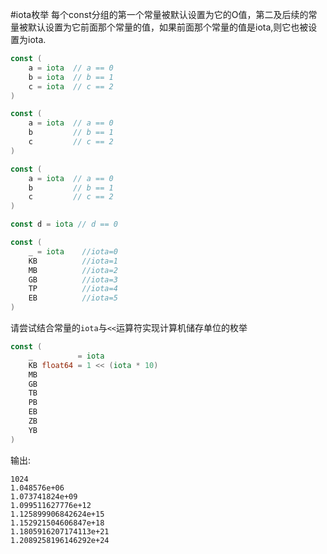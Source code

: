 #iota枚举
每个const分组的第一个常量被默认设置为它的O值，第二及后续的常量被默认设置为它前面那个常量的值，如果前面那个常量的值是iota,则它也被设置为iota.
```go
const (
    a = iota  // a == 0
    b = iota  // b == 1
    c = iota  // c == 2
)
```
```go
const (
    a = iota  // a == 0
    b         // b == 1
    c         // c == 2
)
```
```go
const (
    a = iota  // a == 0
    b         // b == 1
    c         // c == 2
)

const d = iota // d == 0
```
```go
const (
	_ = iota 	//iota=0
	KB 			//iota=1
	MB 			//iota=2
	GB 			//iota=3
	TP	 		//iota=4
	EB 			//iota=5
)
```
请尝试结合常量的`iota`与`<<`运算符实现计算机储存单位的枚举
```go
const (
    _          = iota
    KB float64 = 1 << (iota * 10)
    MB
    GB
    TB
    PB
    EB
    ZB
    YB
)
```
输出:
```text
1024
1.048576e+06
1.073741824e+09
1.099511627776e+12
1.125899906842624e+15
1.152921504606847e+18
1.1805916207174113e+21
1.2089258196146292e+24
```
